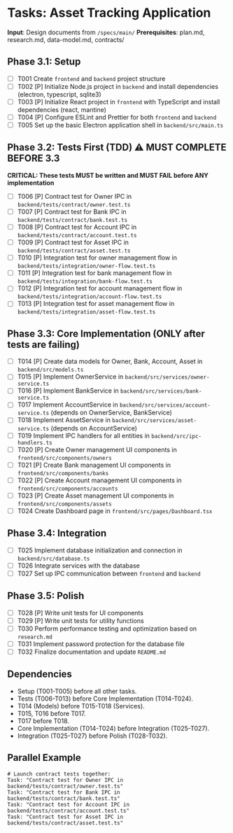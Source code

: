 # Tasks: Asset Tracking Application

**Input**: Design documents from `/specs/main/`
**Prerequisites**: plan.md, research.md, data-model.md, contracts/

## Phase 3.1: Setup
- [ ] T001 Create `frontend` and `backend` project structure
- [ ] T002 [P] Initialize Node.js project in `backend` and install dependencies (electron, typescript, sqlite3)
- [ ] T003 [P] Initialize React project in `frontend` with TypeScript and install dependencies (react, mantine)
- [ ] T004 [P] Configure ESLint and Prettier for both `frontend` and `backend`
- [ ] T005 Set up the basic Electron application shell in `backend/src/main.ts`

## Phase 3.2: Tests First (TDD) ⚠️ MUST COMPLETE BEFORE 3.3
**CRITICAL: These tests MUST be written and MUST FAIL before ANY implementation**
- [ ] T006 [P] Contract test for Owner IPC in `backend/tests/contract/owner.test.ts`
- [ ] T007 [P] Contract test for Bank IPC in `backend/tests/contract/bank.test.ts`
- [ ] T008 [P] Contract test for Account IPC in `backend/tests/contract/account.test.ts`
- [ ] T009 [P] Contract test for Asset IPC in `backend/tests/contract/asset.test.ts`
- [ ] T010 [P] Integration test for owner management flow in `backend/tests/integration/owner-flow.test.ts`
- [ ] T011 [P] Integration test for bank management flow in `backend/tests/integration/bank-flow.test.ts`
- [ ] T012 [P] Integration test for account management flow in `backend/tests/integration/account-flow.test.ts`
- [ ] T013 [P] Integration test for asset management flow in `backend/tests/integration/asset-flow.test.ts`

## Phase 3.3: Core Implementation (ONLY after tests are failing)
- [ ] T014 [P] Create data models for Owner, Bank, Account, Asset in `backend/src/models.ts`
- [ ] T015 [P] Implement OwnerService in `backend/src/services/owner-service.ts`
- [ ] T016 [P] Implement BankService in `backend/src/services/bank-service.ts`
- [ ] T017 Implement AccountService in `backend/src/services/account-service.ts` (depends on OwnerService, BankService)
- [ ] T018 Implement AssetService in `backend/src/services/asset-service.ts` (depends on AccountService)
- [ ] T019 Implement IPC handlers for all entities in `backend/src/ipc-handlers.ts`
- [ ] T020 [P] Create Owner management UI components in `frontend/src/components/owners`
- [ ] T021 [P] Create Bank management UI components in `frontend/src/components/banks`
- [ ] T022 [P] Create Account management UI components in `frontend/src/components/accounts`
- [ ] T023 [P] Create Asset management UI components in `frontend/src/components/assets`
- [ ] T024 Create Dashboard page in `frontend/src/pages/Dashboard.tsx`

## Phase 3.4: Integration
- [ ] T025 Implement database initialization and connection in `backend/src/database.ts`
- [ ] T026 Integrate services with the database
- [ ] T027 Set up IPC communication between `frontend` and `backend`

## Phase 3.5: Polish
- [ ] T028 [P] Write unit tests for UI components
- [ ] T029 [P] Write unit tests for utility functions
- [ ] T030 Perform performance testing and optimization based on `research.md`
- [ ] T031 Implement password protection for the database file
- [ ] T032 Finalize documentation and update `README.md`

## Dependencies
- Setup (T001-T005) before all other tasks.
- Tests (T006-T013) before Core Implementation (T014-T024).
- T014 (Models) before T015-T018 (Services).
- T015, T016 before T017.
- T017 before T018.
- Core Implementation (T014-T024) before Integration (T025-T027).
- Integration (T025-T027) before Polish (T028-T032).

## Parallel Example
```
# Launch contract tests together:
Task: "Contract test for Owner IPC in backend/tests/contract/owner.test.ts"
Task: "Contract test for Bank IPC in backend/tests/contract/bank.test.ts"
Task: "Contract test for Account IPC in backend/tests/contract/account.test.ts"
Task: "Contract test for Asset IPC in backend/tests/contract/asset.test.ts"
```
